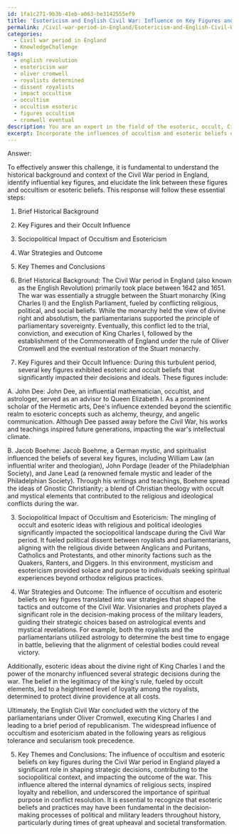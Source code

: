 ```yaml
---
id: 1fa1c271-9b3b-41eb-a063-be3142555ef9
title: 'Esotericism and English Civil War: Influence on Key Figures and Strategies'
permalink: /Civil-war-period-in-England/Esotericism-and-English-Civil-War-Influence-on-Key-Figures-and-Strategies/
categories:
  - Civil war period in England
  - KnowledgeChallenge
tags:
  - english revolution
  - esotericism war
  - oliver cromwell
  - royalists determined
  - dissent royalists
  - impact occultism
  - occultism
  - occultism esoteric
  - figures occultism
  - cromwell eventual
description: You are an expert in the field of the esoteric, occult, Civil war period in England and Education. You are a writer of tests, challenges, books and deep knowledge on Civil war period in England for initiates and students to gain deep insights and understanding from. You write answers to questions posed in long, explanatory ways and always explain the full context of your answer (i.e., related concepts, formulas, examples, or history), as well as the step-by-step thinking process you take to answer the challenges. Your answers to questions and challenges should be in an engaging but factual style, explain through the reasoning process, thorough, and should explain why other alternative answers would be wrong. Summarize the key themes, ideas, and conclusions at the end.
excerpt: Incorporate the influences of occultism and esoteric beliefs on key figures during the Civil War period in England, and examine how these beliefs may have shaped strategic decisions, contributed to the sociopolitical context, and impacted the outcome of the war.
---
```

Answer:

To effectively answer this challenge, it is fundamental to understand the historical background and context of the Civil War period in England, identify influential key figures, and elucidate the link between these figures and occultism or esoteric beliefs. This response will follow these essential steps:

1. Brief Historical Background
2. Key Figures and their Occult Influence 
3. Sociopolitical Impact of Occultism and Esotericism
4. War Strategies and Outcome
5. Key Themes and Conclusions 

1. Brief Historical Background:
The Civil War period in England (also known as the English Revolution) primarily took place between 1642 and 1651. The war was essentially a struggle between the Stuart monarchy (King Charles I) and the English Parliament, fueled by conflicting religious, political, and social beliefs. While the monarchy held the view of divine right and absolutism, the parliamentarians supported the principle of parliamentary sovereignty. Eventually, this conflict led to the trial, conviction, and execution of King Charles I, followed by the establishment of the Commonwealth of England under the rule of Oliver Cromwell and the eventual restoration of the Stuart monarchy.

2. Key Figures and their Occult Influence:
During this turbulent period, several key figures exhibited esoteric and occult beliefs that significantly impacted their decisions and ideals. These figures include:

A. John Dee:
John Dee, an influential mathematician, occultist, and astrologer, served as an advisor to Queen Elizabeth I. As a prominent scholar of the Hermetic arts, Dee's influence extended beyond the scientific realm to esoteric concepts such as alchemy, theurgy, and angelic communication. Although Dee passed away before the Civil War, his works and teachings inspired future generations, impacting the war's intellectual climate.

B. Jacob Boehme:
Jacob Boehme, a German mystic, and spiritualist influenced the beliefs of several key figures, including William Law (an influential writer and theologian), John Pordage (leader of the Philadelphian Society), and Jane Lead (a renowned female mystic and leader of the Philadelphian Society). Through his writings and teachings, Boehme spread the ideas of Gnostic Christianity; a blend of Christian theology with occult and mystical elements that contributed to the religious and ideological conflicts during the war.

3. Sociopolitical Impact of Occultism and Esotericism:
The mingling of occult and esoteric ideas with religious and political ideologies significantly impacted the sociopolitical landscape during the Civil War period. It fueled political dissent between royalists and parliamentarians, aligning with the religious divide between Anglicans and Puritans, Catholics and Protestants, and other minority factions such as the Quakers, Ranters, and Diggers. In this environment, mysticism and esotericism provided solace and purpose to individuals seeking spiritual experiences beyond orthodox religious practices.

4. War Strategies and Outcome:
The influence of occultism and esoteric beliefs on key figures translated into war strategies that shaped the tactics and outcome of the Civil War. Visionaries and prophets played a significant role in the decision-making process of the military leaders, guiding their strategic choices based on astrological events and mystical revelations. For example, both the royalists and the parliamentarians utilized astrology to determine the best time to engage in battle, believing that the alignment of celestial bodies could reveal victory.

Additionally, esoteric ideas about the divine right of King Charles I and the power of the monarchy influenced several strategic decisions during the war. The belief in the legitimacy of the king's rule, fueled by occult elements, led to a heightened level of loyalty among the royalists, determined to protect divine providence at all costs.

Ultimately, the English Civil War concluded with the victory of the parliamentarians under Oliver Cromwell, executing King Charles I and leading to a brief period of republicanism. The widespread influence of occultism and esotericism abated in the following years as religious tolerance and secularism took precedence.

5. Key Themes and Conclusions:
The influence of occultism and esoteric beliefs on key figures during the Civil War period in England played a significant role in shaping strategic decisions, contributing to the sociopolitical context, and impacting the outcome of the war. This influence altered the internal dynamics of religious sects, inspired loyalty and rebellion, and underscored the importance of spiritual purpose in conflict resolution. It is essential to recognize that esoteric beliefs and practices may have been fundamental in the decision-making processes of political and military leaders throughout history, particularly during times of great upheaval and societal transformation.
